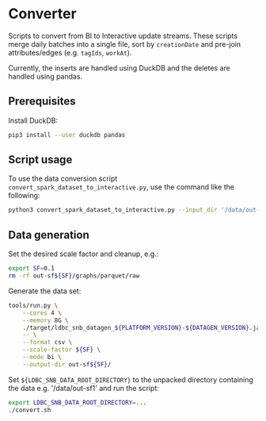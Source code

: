 # Converter

Scripts to convert from BI to Interactive update streams.
These scripts merge daily batches into a single file, sort by `creationDate` and pre-join attributes/edges (e.g. `tagIds`, `workAt`).

Currently, the inserts are handled using DuckDB and the deletes are handled using pandas.

## Prerequisites

Install DuckDB:

```bash
pip3 install --user duckdb pandas
```

## Script usage

To use the data conversion script `convert_spark_dataset_to_interactive.py`, use the command like the following:

```bash
python3 convert_spark_dataset_to_interactive.py --input_dir '/data/out-sf1' --output_dir '/data/out-sf1/graphs/csv/bi/composite-merged-fk'
```

## Data generation

Set the desired scale factor and cleanup, e.g.:

```bash
export SF=0.1
rm -rf out-sf${SF}/graphs/parquet/raw
```

Generate the data set:

```bash
tools/run.py \
    --cores 4 \
    --memory 8G \
    ./target/ldbc_snb_datagen_${PLATFORM_VERSION}-${DATAGEN_VERSION}.jar \
    -- \
    --format csv \
    --scale-factor ${SF} \
    --mode bi \
    --output-dir out-sf${SF}/
```

Set `${LDBC_SNB_DATA_ROOT_DIRECTORY}` to the unpacked directory containing the data e.g. '/data/out-sf1' and run the script:

```bash
export LDBC_SNB_DATA_ROOT_DIRECTORY=...
./convert.sh
```

